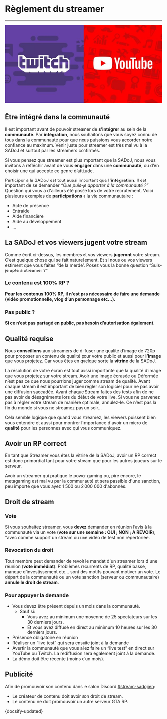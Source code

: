 # Règlement du streamer

---

<p align="center">
  <img src="../../_media/community/rules/twitch_youtube-600x300.jpg">
</p>

## Être intégré dans la communauté

Il est important avant de pouvoir streamer de **s’intégrer** au sein de la **communauté**. Par **intégration**, nous souhaitons que vous soyez connu de tous dans la communauté pour que nous puissions vous accorder notre confiance au maximum.
Venir juste pour streamer est très mal vu à la SADoJ et surtout par les streamers confirmés.

Si vous pensez que streamer est plus important que la SADoJ, nous vous invitons à réfléchir avant de vous **engager** dans une **communauté**, ou d’en choisir une qui accepte ce genre d’attitude.

Participer à la SADoJ est tout aussi important que **l’intégration**. Il est important de se demander *“Que puis-je apporter à la communauté ?”* Question qui vous a d'ailleurs été posée lors de votre recrutement. Voici plusieurs exemples de **participations** à la vie communautaire :

* Acte de présence
* Entraide
* Aide financière
* Aide au développement
* …

## La SADoJ et vos viewers jugent votre stream

Comme écrit ci-dessus, les membres et vos viewers **jugeront** votre stream. C’est quelque chose qui se fait naturellement. Et si nous ou vos viewers estiment que vous faites “de la merde”. Posez vous la bonne question “Suis-je apte à streamer ?”

### Le contenu est 100% RP ?

**Pour les contenus 100% RP, il n'est pas nécessaire de faire une demande (vidéo promotionnelle, vlog d’un personnage etc…).**

### Pas public ?

**Si ce n’est pas partagé en public, pas besoin d’autorisation également.**

## Qualité requise

Nous **conseillons** aux streamers de diffuser une qualité d’image de 720p pour proposer un contenu de qualité pour votre public et aussi pour **l’image** que vous projetez. Car vous êtes en quelque sorte la **vitrine** de la SADoJ.

La résolution de votre écran est tout aussi importante que la qualité d’image que vous projetez sur votre stream. Avoir une image écrasée ou Déformée n’est pas ce que nous pourrions juger comme stream de qualité. Avant chaque stream il est important de bien régler son logiciel pour ne pas avoir une diffusion saccadée. Avant chaque Stream faites des tests afin de ne pas avoir de désagréments lors du début de votre live. Si vous ne parvenez pas à régler votre stream de manière optimale, annulez-le. Ce n’est pas la fin du monde si vous ne streamez pas un soir…

Cela semble logique que quand vous streamez, les viewers puissent bien vous entendre et aussi pour montrer l’importance d'avoir un micro de **qualité** pour les personnes avec qui vous communiquez.

## Avoir un RP correct

En tant que Streamer vous êtes la vitrine de la SADoJ, avoir un RP correct est donc primordial tant pour votre stream que pour les autres joueurs sur le serveur.

Avoir un streamer qui pratique le power gaming ou, pire encore, le metagaming est mal vu par la communauté et sera passible d'une sanction, peu importe que vous ayez 1 500 ou 2 000 000 d'abonnés.

## Droit de stream

### Vote

Si vous souhaitez streamer, vous **devez** demander en réunion l’avis à la communauté via un vote (**vote sur une semaine : OUI ; NON ; A REVOIR**), "avec comme support un stream ou une vidéo de test non répertoriée.

### Révocation du droit

Tout membre peut demander de revoir le mandat d'un streamer lors d'une réunion (**vote immédiat**). Problèmes récurrents de RP, qualité basse, manque d’investissement etc… sont des motifs pouvant motiver un vote. Le départ de la communauté ou un vote sanction (serveur ou communautaire) **annule le droit de stream**.

### Pour appuyer la demande

* Vous devez être présent depuis un mois dans la communauté.
  * Sauf si:
    * Vous avez au minimum une moyenne de 25 spectateurs sur les 30 derniers jours.
    * Et vous avez diffusé en direct au minimum 10 heures sur les 30 derniers jours.
* Présence obligatoire en réunion
* Réaliser un “live test” qui sera ensuite joint à la demande
* Avertir la communauté que vous allez faire un “live test” en direct sur YouTube ou Twitch. La rediffusion sera également joint à la demande.
* La démo doit être récente (moins d’un mois).

## Publicité

Afin de promouvoir son contenu dans le salon Discord [#stream-sadojien](https://discord.com/channels/428563562701783051/836845975694868510):

* Le créateur de contenu doit avoir son droit de stream.
* Le contenu ne doit promouvoir un autre serveur GTA RP.

{docsify-updated}